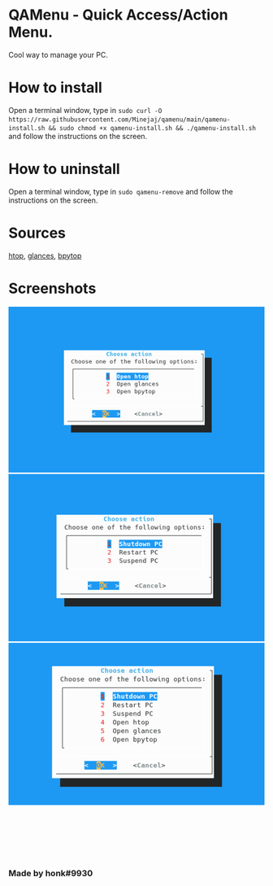 # [](https://raw.githubusercontent.com/Minejaj/qamenu/main/github/icon32.png) QAMenu - Quick Access/Action Menu.
Cool way to manage your PC.

# How to install
Open a terminal window, type in `sudo curl -O https://raw.githubusercontent.com/Minejaj/qamenu/main/qamenu-install.sh && sudo chmod +x qamenu-install.sh && ./qamenu-install.sh` and follow the instructions on the screen.

# How to uninstall
Open a terminal window, type in `sudo qamenu-remove` and follow the instructions on the screen.

# Sources
[htop](https://github.com/htop-dev/htop), [glances](https://github.com/nicolargo/glances), [bpytop](https://github.com/aristocratos/bpytop)

# Screenshots
![Power actions only](https://raw.githubusercontent.com/Minejaj/qamenu/main/github/ss1.png)
![Task managers only](https://raw.githubusercontent.com/Minejaj/qamenu/main/github/ss2.png)
![Power actions and task managers](https://raw.githubusercontent.com/Minejaj/qamenu/main/github/ss3.png)


<br><br><br><br>
# 
### Made by honk#9930
